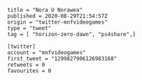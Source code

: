 ```
title = "Nora U Norawea"
published = 2020-08-29T21:54:57Z
origin = "twitter-mnfvideogames"
type = "tweet"
tag = [ "horizon-zero-dawn", "ps4share",]

[twitter]
account = "mnfvideogames"
first_tweet = "1299827906126983168"
retweets = 0
favourites = 0
```

<p class='image'><img src='https://mnf.m17s.net/2020/08/29/Egnql4AXgAEI-6s.jpg' alt=''></p>


